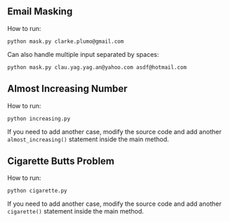 ## Email Masking
How to run:

`python mask.py clarke.plumo@gmail.com`

Can also handle multiple input separated by spaces:

`python mask.py clau.yag.yag.an@yahoo.com asdf@hotmail.com`


## Almost Increasing Number
How to run:

`python increasing.py`

If you need to add another case, modify the source code and add another
`almost_increasing()` statement inside the main method.


## Cigarette Butts Problem
How to run:

`python cigarette.py`

If you need to add another case, modify the source code and add another
`cigarette()` statement inside the main method.